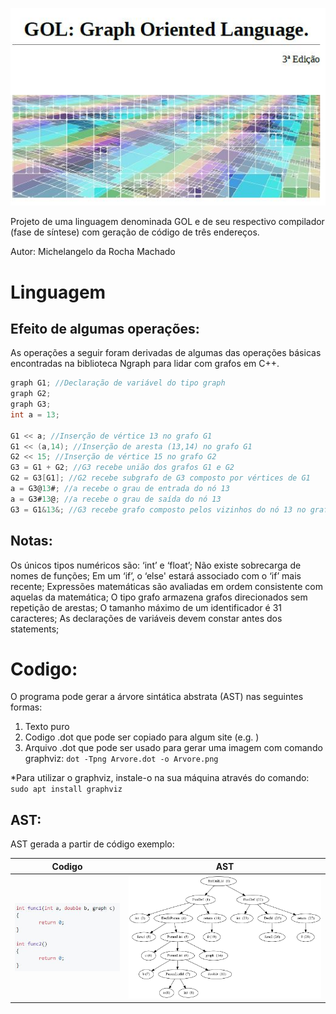 ![Screenshot](Capturar.JPG)

Projeto de uma linguagem denominada GOL e de seu respectivo compilador (fase de síntese) com geração de código de três endereços.

Autor: Michelangelo da Rocha Machado

# Linguagem
## Efeito de algumas operações:

As operações a seguir foram derivadas de algumas das operações
básicas encontradas na biblioteca Ngraph para lidar com grafos em C++.

```c
graph G1; //Declaração de variável do tipo graph
graph G2;
graph G3;
int a = 13;

G1 << a; //Inserção de vértice 13 no grafo G1
G1 << (a,14); //Inserção de aresta (13,14) no grafo G1
G2 << 15; //Inserção de vértice 15 no grafo G2
G3 = G1 + G2; //G3 recebe união dos grafos G1 e G2
G2 = G3[G1]; //G2 recebe subgrafo de G3 composto por vértices de G1
a = G3@13#; //a recebe o grau de entrada do nó 13
a = G3#13@; //a recebe o grau de saída do nó 13
G3 = G1&13&; //G3 recebe grafo composto pelos vizinhos do nó 13 no grafo G1
```

## Notas:

Os únicos tipos numéricos são: ‘int’ e ‘float’; Não existe sobrecarga
de nomes de funções; Em um ‘if’, o ‘else' estará associado com o ‘if’
mais recente; Expressões matemáticas são avaliadas em ordem
consistente com aquelas da matemática; O tipo grafo armazena grafos
direcionados sem repetição de arestas; O tamanho máximo de um
identificador é 31 caracteres; As declarações de variáveis devem
constar antes dos statements;

# Codigo:

O programa pode gerar a árvore sintática abstrata (AST) nas seguintes formas:
1. Texto puro
2. Codigo .dot que pode ser copiado para algum site (e.g. ) 
3. Arquivo .dot que pode ser usado para gerar uma imagem com comando graphviz: ```dot -Tpng Arvore.dot -o Arvore.png ```

\*Para utilizar o graphviz, instale-o na sua máquina através do comando: ```sudo apt install graphviz```

## AST:
AST gerada a partir de código exemplo:

| Codigo        | AST           |
| ------------- |:-------------:|
| <img src="https://github.com/michelangelo246/Compilador/blob/master/Codigo.PNG" width="250">      | <img src="https://github.com/michelangelo246/Compilador/blob/master/Arvore.png" width="500">

